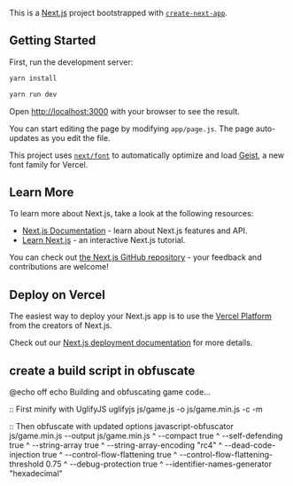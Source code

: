 This is a [Next.js](https://nextjs.org) project bootstrapped with [`create-next-app`](https://github.com/vercel/next.js/tree/canary/packages/create-next-app).

## Getting Started

First, run the development server:

```bash
yarn install

yarn run dev
```

Open [http://localhost:3000](http://localhost:3000) with your browser to see the result.

You can start editing the page by modifying `app/page.js`. The page auto-updates as you edit the file.

This project uses [`next/font`](https://nextjs.org/docs/app/building-your-application/optimizing/fonts) to automatically optimize and load [Geist](https://vercel.com/font), a new font family for Vercel.

## Learn More

To learn more about Next.js, take a look at the following resources:

- [Next.js Documentation](https://nextjs.org/docs) - learn about Next.js features and API.
- [Learn Next.js](https://nextjs.org/learn) - an interactive Next.js tutorial.

You can check out [the Next.js GitHub repository](https://github.com/vercel/next.js) - your feedback and contributions are welcome!

## Deploy on Vercel

The easiest way to deploy your Next.js app is to use the [Vercel Platform](https://vercel.com/new?utm_medium=default-template&filter=next.js&utm_source=create-next-app&utm_campaign=create-next-app-readme) from the creators of Next.js.

Check out our [Next.js deployment documentation](https://nextjs.org/docs/app/building-your-application/deploying) for more details.
 ## create a build script in obfuscate 
 @echo off
echo Building and obfuscating game code...

:: First minify with UglifyJS
uglifyjs js/game.js -o js/game.min.js -c -m

:: Then obfuscate with updated options
javascript-obfuscator js/game.min.js --output js/game.min.js ^
--compact true ^
--self-defending true ^
--string-array true ^
--string-array-encoding "rc4" ^
--dead-code-injection true ^
--control-flow-flattening true ^
--control-flow-flattening-threshold 0.75 ^
--debug-protection true ^
--identifier-names-generator "hexadecimal"